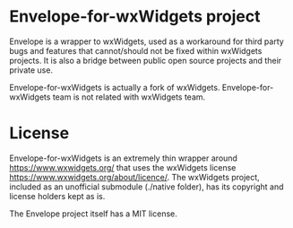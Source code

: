 # Envelope-for-wxWidgets project

Envelope is a wrapper to wxWidgets, used as a workaround for third party bugs and features that cannot/should not be fixed within wxWidgets projects. It is also a bridge between public open source projects and their private use.

Envelope-for-wxWidgets is actually a fork of wxWidgets. Envelope-for-wxWidgets team is not related with wxWidgets team.

# License

Envelope-for-wxWidgets is an extremely thin wrapper around https://www.wxwidgets.org/  that uses the wxWidgets license https://www.wxwidgets.org/about/licence/. The wxWidgets project, included as an unofficial submodule (./native folder), has its copyright and license holders kept as is.

The Envelope project itself has a MIT license.

